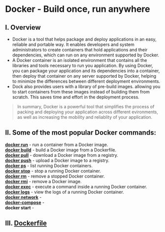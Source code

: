 # Docker - Build once, run anywhere

## I. Overview

- Docker is a tool that helps package and deploy applications in an easy, reliable and portable way. It enables developers and system administrators to create containers that hold applications and their dependencies, which can run on any environment supported by Docker.
- A Docker container is an isolated environment that contains all the libraries and tools necessary to run you application. By using Docker, you can package your application and its dependencies into a container, then deploy that container on any server supported by Docker, helping to minimize the differences between different deployment environments.
- Dock also provides users with a library of pre-build images. allowing you to start containers from these images instead of building them from scratch. This saves time and effort in the deployment process.

> In summary, Docker is a powerful tool that simplifies the process of packing and deploying your application across different evironments, as well as increasing the mobility and reliablity of your application.

## II. Some of the most popular Docker commands:

**[docker run](https://github.com/shounoop/docker/tree/main/commands/docker-run)** - run a container from a Docker image.\
**[docker build](https://github.com/shounoop/docker/tree/main/commands/docker-build)** - build a Docker image from a Dockerfile.\
**[docker pull](https://github.com/shounoop/docker/tree/main/commands/docker-pull)** - download a Docker image from a registry.\
**[docker push](https://github.com/shounoop/docker/tree/main/commands/docker-push)** - upload a Docker image to a registry.\
**[docker ps](https://github.com/shounoop/docker/tree/main/commands/docker-ps)** - list running Docker containers.\
**[docker stop](https://github.com/shounoop/docker/tree/main/commands/docker-stop)** - stop a running Docker container.\
**[docker rm](https://github.com/shounoop/docker/tree/main/commands/docker-rm)** - remove a stopped Docker container.\
**[docker rmi](https://github.com/shounoop/docker/tree/main/commands/docker-rmi)** - remove a Docker image.\
**[docker exec](https://github.com/shounoop/docker/tree/main/commands/docker-exec)** - execute a command inside a running Docker container.\
**[docker logs](https://github.com/shounoop/docker/tree/main/commands/docker-logs)** - view the logs of a running Docker container.\
**[docker network](https://github.com/shounoop/docker/tree/main/commands/docker-network)** - \
**[docker-compose](https://github.com/shounoop/docker/tree/main/commands/docker-compose)** - \
**docker start** -

## III. [Dockerfile](https://github.com/shounoop/docker/tree/main/dockerfile)
